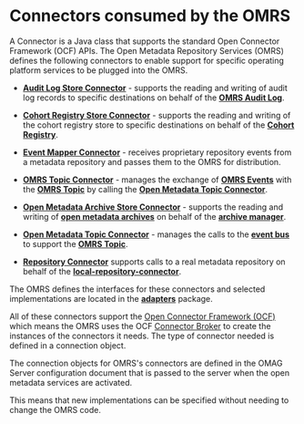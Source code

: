 <!-- SPDX-License-Identifier: Apache-2.0 -->

# Connectors consumed by the OMRS

A Connector is a Java class that supports the standard Open Connector Framework (OCF) APIs.
The Open Metadata Repository Services (OMRS) defines the following connectors to enable
support for specific operating platform services to be plugged into the OMRS.

* **[Audit Log Store Connector](audit-log-store-connector.md)** - supports the reading and writing of
audit log records to specific destinations on behalf of the **[OMRS Audit Log](../audit-log.md)**.

* **[Cohort Registry Store Connector](cohort-registry-store-connector.md)** - supports the
reading and writing of the cohort registry store to specific destinations on behalf of
the **[Cohort Registry](../cohort-registry.md)**.

* **[Event Mapper Connector](event-mapper-connector.md)** - receives proprietary repository
events from a metadata repository and passes them to the OMRS for distribution.

* **[OMRS Topic Connector](omrs-topic-connector.md)** - manages the exchange 
of **[OMRS Events](../../event-descriptions/README.md)** with
the **[OMRS Topic](../../omrs-event-topic.md)** by calling
the **[Open Metadata Topic Connector](open-metadata-topic-connector.md)**.

* **[Open Metadata Archive Store Connector](open-metadata-archive-store-connector.md)** - supports the
reading and writing of **[open metadata archives](../../open-metadata-archive.md)**
on behalf of the **[archive manager](../archive-manager.md)**.

* **[Open Metadata Topic Connector](open-metadata-topic-connector.md)** - manages
the calls to the **[event bus](../../../../adapters/open-connectors/event-bus-connectors)** to support
the **[OMRS Topic](../../omrs-event-topic.md)**.

* **[Repository Connector](repository-connector.md)** supports calls to a real metadata repository on behalf
of the **[local-repository-connector](../local-repository-connector.md)**.

The OMRS defines the interfaces for these connectors and selected implementations
are located in the **[adapters](../../../../adapters/open-connectors/repository-services-connectors)** package.

All of these connectors support
the [Open Connector Framework (OCF)](../../../../frameworks/open-connector-framework)
which means the OMRS uses the 
OCF [Connector Broker](../../../../frameworks/open-connector-framework/docs/connector-broker.md)
to create the instances of the connectors it needs.
The type of connector needed is defined in a connection object.

The connection objects for OMRS's connectors are defined in the
OMAG Server configuration document that is passed to the
server when the open metadata services are activated.

This means that new implementations can be specified without needing
to change the OMRS code.
